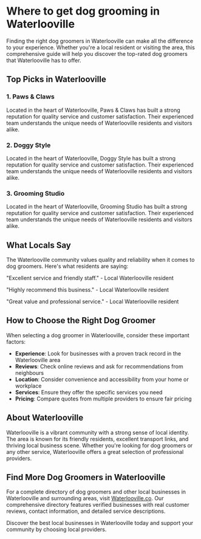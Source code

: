 # Where to get dog grooming in Waterlooville

Finding the right dog groomers in Waterlooville can make all the difference to your experience. Whether you're a local resident or visiting the area, this comprehensive guide will help you discover the top-rated dog groomers that Waterlooville has to offer.

## Top Picks in Waterlooville

### 1. Paws & Claws
Located in the heart of Waterlooville, Paws & Claws has built a strong reputation for quality service and customer satisfaction. Their experienced team understands the unique needs of Waterlooville residents and visitors alike.

### 2. Doggy Style
Located in the heart of Waterlooville, Doggy Style has built a strong reputation for quality service and customer satisfaction. Their experienced team understands the unique needs of Waterlooville residents and visitors alike.

### 3. Grooming Studio
Located in the heart of Waterlooville, Grooming Studio has built a strong reputation for quality service and customer satisfaction. Their experienced team understands the unique needs of Waterlooville residents and visitors alike.

## What Locals Say

The Waterlooville community values quality and reliability when it comes to dog groomers. Here's what residents are saying:

"Excellent service and friendly staff." - Local Waterlooville resident

"Highly recommend this business." - Local Waterlooville resident

"Great value and professional service." - Local Waterlooville resident

## How to Choose the Right Dog Groomer

When selecting a dog groomer in Waterlooville, consider these important factors:

- **Experience**: Look for businesses with a proven track record in the Waterlooville area
- **Reviews**: Check online reviews and ask for recommendations from neighbours
- **Location**: Consider convenience and accessibility from your home or workplace
- **Services**: Ensure they offer the specific services you need
- **Pricing**: Compare quotes from multiple providers to ensure fair pricing

## About Waterlooville

Waterlooville is a vibrant community with a strong sense of local identity. The area is known for its friendly residents, excellent transport links, and thriving local business scene. Whether you're looking for dog groomers or any other service, Waterlooville offers a great selection of professional providers.

## Find More Dog Groomers in Waterlooville

For a complete directory of dog groomers and other local businesses in Waterlooville and surrounding areas, visit [Waterlooville.co](https://waterlooville.co). Our comprehensive directory features verified businesses with real customer reviews, contact information, and detailed service descriptions.

Discover the best local businesses in Waterlooville today and support your community by choosing local providers.

